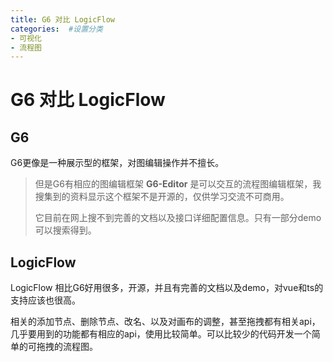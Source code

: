 ```yaml
---
title: G6 对比 LogicFlow
categories:  #设置分类
- 可视化
- 流程图
---
```


# G6 对比 LogicFlow



## G6

G6更像是一种展示型的框架，对图编辑操作并不擅长。

> 但是G6有相应的图编辑框架 **G6-Editor** 是可以交互的流程图编辑框架，我搜集到的资料显示这个框架不是开源的，仅供学习交流不可商用。
>
> 它目前在网上搜不到完善的文档以及接口详细配置信息。只有一部分demo可以搜索得到。

## LogicFlow

LogicFlow 相比G6好用很多，开源，并且有完善的文档以及demo，对vue和ts的支持应该也很高。

相关的添加节点、删除节点、改名、以及对画布的调整，甚至拖拽都有相关api，几乎要用到的功能都有相应的api，使用比较简单。可以比较少的代码开发一个简单的可拖拽的流程图。

